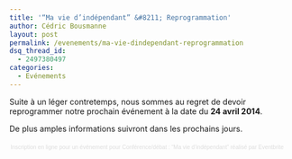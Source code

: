 ```yaml
---
title: '“Ma vie d’indépendant” &#8211; Reprogrammation'
author: Cédric Bousmanne
layout: post
permalink: /evenements/ma-vie-dindependant-reprogrammation
dsq_thread_id:
  - 2497380497
categories:
  - Evénements
---
```

Suite à un léger contretemps, nous sommes au regret de devoir reprogrammer notre prochain événement à la date du **24 avril 2014**.

De plus amples informations suivront dans les prochains jours.

<div style="width: 100%; text-align: left;">
  </p> 
  
  <div style="font-family: Helvetica, Arial; font-size: 10px; padding: 5px 0 5px; margin: 2px; width: 100%; text-align: left;">
    <a style="color: #ddd; text-decoration: none;" href="http://www.eventbrite.fr/r/etckt" target="_blank">Inscription en ligne pour un événement</a><span style="color: #ddd;"> pour </span><a style="color: #ddd; text-decoration: none;" href="https://www.eventbrite.fr/e/billets-conferencedebat-ma-vie-dindependant-10990461767?ref=etckt" target="_blank">Conférence/débat : &#8220;Ma vie d&#8217;indépendant&#8221;</a> <span style="color: #ddd;">réalisé par</span> <a style="color: #ddd; text-decoration: none;" href="http://www.eventbrite.fr?ref=etckt" target="_blank">Eventbrite</a>
  </div>
</div>
